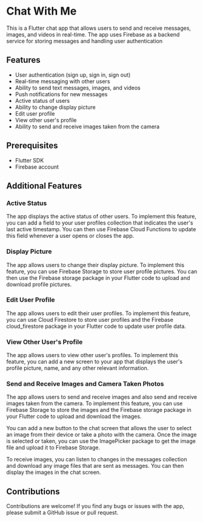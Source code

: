 # Chat With Me

This is a Flutter chat app that allows users to send and receive messages, images, and videos in real-time. The app uses Firebase as a backend service for storing messages and handling user authentication

## Features

- User authentication (sign up, sign in, sign out)
- Real-time messaging with other users
- Ability to send text messages, images, and videos
- Push notifications for new messages
- Active status of users
- Ability to change display picture
- Edit user profile
- View other user's profile
- Ability to send and receive images taken from the camera

## Prerequisites

- Flutter SDK
- Firebase account

## Additional Features

### Active Status

The app displays the active status of other users. To implement this feature, you can add a field to your user profiles collection that indicates the user's last active timestamp. You can then use Firebase Cloud Functions to update this field whenever a user opens or closes the app.

### Display Picture

The app allows users to change their display picture. To implement this feature, you can use Firebase Storage to store user profile pictures. You can then use the Firebase storage package in your Flutter code to upload and download profile pictures.

### Edit User Profile

The app allows users to edit their user profiles. To implement this feature, you can use Cloud Firestore to store user profiles and the Firebase cloud_firestore package in your Flutter code to update user profile data.

### View Other User's Profile

The app allows users to view other user's profiles. To implement this feature, you can add a new screen to your app that displays the user's profile picture, name, and any other relevant information.

### Send and Receive Images and Camera Taken Photos

The app allows users to send and receive images and also send and receive images taken from the camera. To implement this feature, you can use Firebase Storage to store the images and the Firebase storage package in your Flutter code to upload and download the images.

You can add a new button to the chat screen that allows the user to select an image from their device or take a photo with the camera. Once the image is selected or taken, you can use the ImagePicker package to get the image file and upload it to Firebase Storage.

To receive images, you can listen to changes in the messages collection and download any image files that are sent as messages. You can then display the images in the chat screen.

## Contributions

Contributions are welcome! If you find any bugs or issues with the app, please submit a GitHub issue or pull request.

